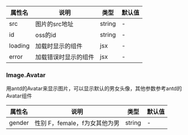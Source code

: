 | 属性名     | 说明         | 类型     | 默认值 |
|---------|------------|--------|-----|
| src     | 图片的src地址   | string | -   |
| id      | oss的id     | string | -   |
| loading | 加载时显示的组件   | jsx    | -   |
| error   | 加载错误时显示的组件 | jsx    | -   |

### Image.Avatar

用antd的Avatar来显示图片，可以显示默认的男女头像，其他参数参考antd的Avatar组件

| 属性名    | 说明                  | 类型     | 默认值 |
|--------|---------------------|--------|-----|
| gender | 性别 F，female，f为女其他为男 | string | -   |

